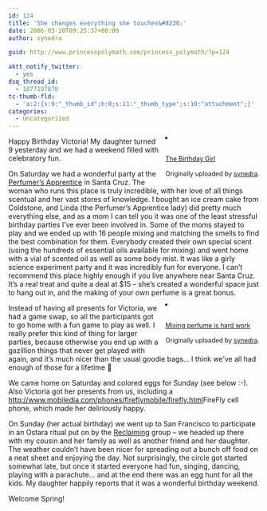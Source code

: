 ```yaml
---
id: 124
title: 'She changes everything she touches&#8230;'
date: 2006-03-20T09:25:37+00:00
author: synedra

guid: http://www.princesspolymath.com/princess_polymath/?p=124

aktt_notify_twitter:
  - yes
dsq_thread_id:
  - 1877197878
tc-thumb-fld:
  - 'a:2:{s:9:"_thumb_id";b:0;s:11:"_thumb_type";s:10:"attachment";}'
categories:
  - Uncategorized
---
```

<div style="float: right; margin-left: 10px; margin-bottom: 10px;">
  <a href="http://www.flickr.com/photos/36572571@N00/115359594/" title="photo sharing"><img src="http://static.flickr.com/51/115359594_258664eae7_m.jpg" class="grouped_elements" rel="tc-fancybox-group124" alt="" style="border: solid 2px #000000;" /></a><br /> <br /> <span style="font-size: 0.9em; margin-top: 0px;"><br /> <a href="http://www.flickr.com/photos/36572571@N00/115359594/">The Birthday Girl</a><br /> <br /> Originally uploaded by <a href="http://www.flickr.com/people/36572571@N00/">synedra</a>.<br /> </span>
</div>

Happy Birthday Victoria! My daughter turned 9 yesterday and we had a weekend filled with celebratory fun.
  
On Saturday we had a wonderful party at the [Perfumer&#8217;s Apprentice](http://www.perfumersapprentice.com) in Santa Cruz. The woman who runs this place is truly incredible, with her love of all things scentual and her vast stores of knowledge. I bought an ice cream cake from Coldstone, and Linda (the Perfumer&#8217;s Apprentice lady) did pretty much everything else, and as a mom I can tell you it was one of the least stressful birthday parties I&#8217;ve ever been involved in. Some of the moms stayed to play and we ended up with 16 people mixing and matching the smells to find the best combination for them. Everybody created their own special scent (using the hundreds of essential oils available for mixing) and went home with a vial of scented oil as well as some body mist. It was like a girly science experiment party and it was incredibly fun for everyone. I can&#8217;t recommend this place highly enough if you live anywhere near Santa Cruz. It&#8217;s a real treat and quite a deal at $15 &#8211; she&#8217;s created a wonderful space just to hang out in, and the making of your own perfume is a great bonus.

<div style="float: right; margin-left: 10px; margin-bottom: 10px;">
  <a href="http://www.flickr.com/photos/36572571@N00/115428589/" title="photo sharing"><img src="http://static.flickr.com/47/115428589_0de4420f72_m.jpg" class="grouped_elements" rel="tc-fancybox-group124" alt="" style="border: solid 2px #000000;" /></a><br /> <br /> <span style="font-size: 0.9em; margin-top: 0px;"><br /> <a href="http://www.flickr.com/photos/36572571@N00/115428589/">Mixing perfume is hard work</a><br /> <br /> Originally uploaded by <a href="http://www.flickr.com/people/36572571@N00/">synedra</a>.<br /> </span>
</div>

Instead of having all presents for Victoria, we had a game swap, so all the participants got to go home with a fun game to play as well. I really prefer this kind of thing for larger parties, because otherwise you end up with a gazillion things that never get played with again, and it&#8217;s much nicer than the usual goodie bags&#8230; I think we&#8217;ve all had enough of those for a lifetime 🙂
  
We came home on Saturday and colored eggs for Sunday (see below :-). Also Victoria got her presents from us, including a <http://www.mobiledia.com/phones/fireflymobile/firefly.html>FireFly</a> cell phone, which made her deliriously happy.
  
On Sunday (her actual birthday) we went up to San Francisco to participate in an Ostara ritual put on by the [Reclaiming](http://www.reclaiming.org/rituals) group &#8211; we headed up there with my cousin and her family as well as another friend and her daughter. The weather couldn&#8217;t have been nicer for spreading out a bunch off food on a neat sheet and enjoying the day. Not surprisingly, the circle got started somewhat late, but once it started everyone had fun, singing, dancing, playing with a parachute&#8230; and at the end there was an egg hunt for all the kids. My daughter happily reports that it was a wonderful birthday weekend.
  
Welcome Spring!